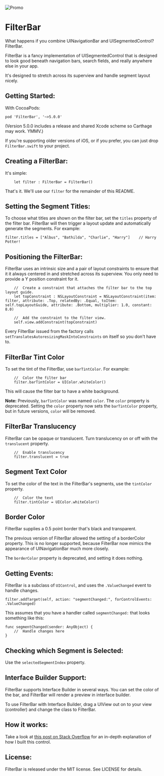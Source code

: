 ![Promo](https://github.com/MosheBerman/FilterBar/raw/master/Promo.png)

# FilterBar

What happens if you combine UINavigationBar and UISegmentedControl? FilterBar.

FilterBar is a fancy implementation of UISegmentedControl that is designed to look good beneath navigation bars, search fields, and really anywhere else in your app. 

It's designed to stretch across its superview and handle segment layout nicely. 

Getting Started:
---

With CocoaPods:

    pod 'FilterBar', '~>5.0.0'

(Version 5.0.0 includes a release and shared Xcode scheme so Carthage may work. YMMV.)

If you're supporting older versions of iOS, or if you prefer, you can just drop `FilterBar.swift` to your project. 

Creating a FilterBar:
---
It's simple: 

        let filter : FilterBar = FilterBar()
        
That's it. We'll use our `filter` for the remainder of this README.

Setting the Segment Titles:
---
To choose what titles are shown on the filter bar, set the `titles` property of the filter bar. FilterBar will then trigger a layout update and automatically generate the segments. For example: 

    filter.titles = ["Albus", "Bathilda", "Charlie", "Harry"]    // Harry Potter!
    
Positioning the FilterBar:
---
FilterBar uses an intrinsic size and a pair of layout constraints to ensure that it it always centered in and stretched across its superview. You only need to provide a Y position constraint for it.


        //  Create a constraint that attaches the filter bar to the top layout guide.
        let topConstraint : NSLayoutConstraint = NSLayoutConstraint(item: filter, attribute: .Top, relatedBy: .Equal, toItem: self.topLayoutGuide, attribute: .Bottom, multiplier: 1.0, constant: 8.0)
        
        //	Add the constraint to the filter view.
        self.view.addConstraint(topConstraint)
        
Every FilterBar issued from the factory calls `setTranslatesAutoresizingMaskIntoConstraints` on itself so you don't have to.


FilterBar Tint Color
---
 To set the tint of the FilterBar, use `barTintColor`. For example:

        //  Color the filter bar
        filter.barTintColor = UIColor.whiteColor()
        
This will cause the filter bar to have a white background. 

**Note:** Previously, `barTintColor` was named `color`. The `color` property is deprecated. Setting the `color` property now sets the `barTintColor` property, but in future versions, `color` will be removed.

FilterBar Translucency
---

FilterBar can be opaque or translucent. Turn translucency on or off with the `translucent` property.

        //  Enable translucency
        filter.translucent = true

Segment Text Color
---
To set the color of the text in the FilterBar's segments, use the `tintColor` property.

        //  Color the text
        filter.tintColor = UIColor.whiteColor()

Border Color
---

FilterBar supplies a 0.5 point border that's black and transparent.

The previous version of FilterBar allowed the setting of a borderColor property. This is no longer supported, because FilterBar now mimics the appearance of UINavigationBar much more closely. 

The `borderColor` property is deprecated, and setting it does nothing.

Getting Events:
---
FilterBar is a subclass of `UIControl`, and uses the `.ValueChanged` event to handle changes.

    filter.addTarget(self, action: "segmentChanged:", forControlEvents: .ValueChanged)

This assumes that you have a handler called `segmentChanged:` that looks something like this:

    func segmentChanged(sender: AnyObject) {
    	//	Handle changes here
    }

Checking which Segment is Selected:
---
Use the `selectedSegmentIndex` property.

Interface Builder Support:
---
FilterBar supports Interface Builder in several ways. You can set the color of the bar, and FilterBar will render a preview in interface builder.

To use FilterBar with Interface Builder, drag a UIView out on to your view (controller) and change the class to FilterBar. 

How it works:
---

Take a look at [this post on Stack Overflow](http://stackoverflow.com/questions/30154753/matching-the-color-of-the-transparent-navbar/30154915#30154915) for an in-depth explanation of how I built this control.

License:
---
FilterBar is released under the MIT license. See LICENSE for details.
